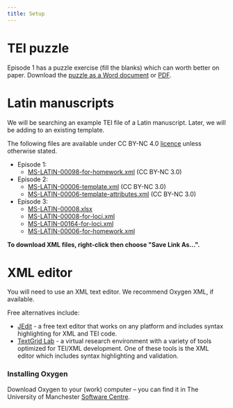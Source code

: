 ```yaml
---
title: Setup
---
```


# TEI puzzle

Episode 1 has a puzzle exercise (fill the blanks) which can worth better on paper.
Download the [puzzle as a Word document](files/TEI_Exercise_Puzzle.docx) or [PDF](files/TEI_Exercise_Puzzle.pdf).

# Latin manuscripts

We will be searching an example TEI file of a Latin manuscript. Later, we will be adding to an existing template.

The following files are available under CC BY-NC 4.0 [licence](LICENSE.md) unless otherwise stated.

- Episode 1:
  - [MS-LATIN-00098-for-homework.xml](files/MS-LATIN-00098-for-homework.xml) (CC BY-NC 3.0)
- Episode 2:
  - [MS-LATIN-00006-template.xml](files/MS-LATIN-00006-template.xml) (CC BY-NC 3.0)
  - [MS-LATIN-00006-template-attributes.xml](files/MS-LATIN-00006-template-attributes.xml) (CC BY-NC 3.0)
- Episode 3:
  - [MS-LATIN-00008.xlsx](files/MS-LATIN-00008.xlsx)
  - [MS-LATIN-00008-for-loci.xml](files/MS-LATIN-00008-for-loci.xml)
  - [MS-LATIN-00164-for-loci.xml](files/MS-LATIN-00164-for-loci.xml)
  - [MS-LATIN-00006-for-homework.xml](files/MS-LATIN-00006-for-homework.xml)

**To download XML files, right-click then choose "Save Link As...".**

# XML editor

You will need to use an XML text editor. We recommend Oxygen XML, if available.

Free alternatives include:

- [JEdit](https://www.jedit.org/) - a free text editor that works on any platform and includes syntax highlighting for XML and TEI code.
- [TextGrid Lab](https://textgrid.de/en/web/guest/textgrid-tools-und-services) - a virtual research environment with a variety of tools optimized for TEI/XML development. One of these tools is the XML editor which includes syntax highlighting and validation.

### Installing Oxygen

Download Oxygen to your (work) computer – you can find it in
The University of Manchester [Software Centre](https://www.itservices.manchester.ac.uk/software/).




